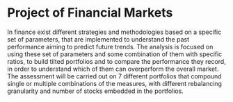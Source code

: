 # Project of Financial Markets
In finance exist different strategies and methodologies based on a specific set of parameters, 
that are implemented to understand the past performance aiming to predict future trends. 
The analysis is focused on using these set of parameters and some combination of them with specific ratios, to build tilted portfolios and to compare the performance they record, in order to understand which of them can overperform the overall market. 
The assessment will be carried out on 7 different portfolios that compound single or multiple combinations of the measures, with different rebalancing granularity and number of stocks embedded in the portfolios.
